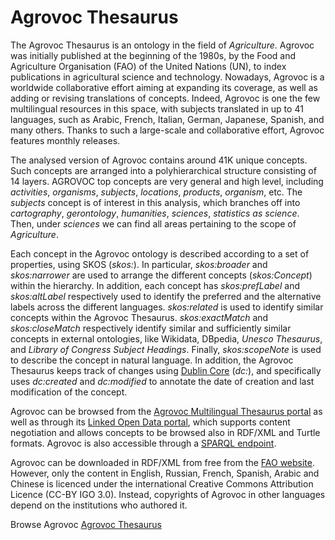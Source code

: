 # Agrovoc Thesaurus

The Agrovoc Thesaurus is an ontology in the field of *Agriculture*. Agrovoc was initially published at the beginning of the 1980s, by the Food and Agriculture Organisation (FAO) of the United Nations (UN), to index publications in agricultural science and technology. Nowadays, Agrovoc is a worldwide collaborative effort aiming at expanding its coverage, as well as adding or revising translations of concepts. Indeed, Agrovoc is one the few multilingual resources in this space, with subjects translated in up to 41 languages, such as Arabic, French, Italian, German, Japanese, Spanish, and many others.
Thanks to such a large-scale and collaborative effort, Agrovoc features monthly releases. 


The analysed version of Agrovoc contains around 41K unique concepts. Such concepts are arranged into a polyhierarchical structure consisting of 14 layers. AGROVOC top concepts are very general and high level, including *activities*, *organisms*, *subjects*, *locations*, *products*, *organism*, etc. The *subjects* concept is of interest in this analysis, which branches off into *cartography*, *gerontology*, *humanities*, *sciences*, *statistics as science*. Then, under *sciences* we can find all areas pertaining to the scope of *Agriculture*.

Each concept in the Agrovoc ontology is described according to a set of properties, using SKOS (*skos:*). In particular, *skos:broader* and *skos:narrower* are used to arrange the different concepts (*skos:Concept*) within the hierarchy. In addition, each concept has *skos:prefLabel* and *skos:altLabel* respectively used to identify the preferred and the alternative labels across the different languages. *skos:related* is used to identify similar concepts within the Agrovoc Thesaurus. *skos:exactMatch* and *skos:closeMatch* respectively identify similar and sufficiently similar concepts in external ontologies, like Wikidata, DBpedia, *Unesco Thesaurus*, and *Library of Congress Subject Headings*. 
Finally, *skos:scopeNote* is used to describe the concept in natural language.
In addition, the Agrovoc Thesaurus keeps track of changes using [Dublin Core](https://dublincore.org/specifications/dublin-core/dcmi-terms) (*dc:*), and specifically uses *dc:created* and *dc:modified* to annotate the date of creation and last modification of the concept.

Agrovoc can be browsed from the [Agrovoc Multilingual Thesaurus portal](https://agrovoc.fao.org/browse/agrovoc) as well as through its [Linked Open Data portal](http://aims.fao.org/aos/agrovoc/c_330829.html), which supports content negotiation and allows concepts to be browsed also in RDF/XML and Turtle formats. Agrovoc is also accessible through a [SPARQL endpoint](https://agrovoc.fao.org/sparql).

Agrovoc can be downloaded in RDF/XML from free from the [FAO website](http://www.fao.org/agrovoc/releases). However, only the content in English, Russian, French, Spanish, Arabic and Chinese is licenced under the international Creative Commons Attribution Licence (CC-BY IGO 3.0). Instead, copyrights of Agrovoc in other languages depend on the institutions who authored it.

Browse Agrovoc [Agrovoc Thesaurus](http://www.fao.org/agrovoc)